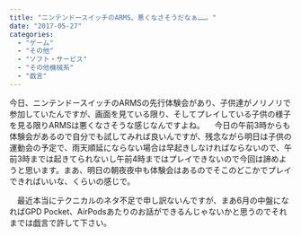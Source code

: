 ```yaml
---
title: "ニンテンドースイッチのARMS、悪くなさそうだなぁ……。"
date: "2017-05-27"
categories: 
  - "ゲーム"
  - "その他"
  - "ソフト・サービス"
  - "その他機械系"
  - "戯言"
---
```


今日、ニンテンドースイッチのARMSの先行体験会があり、子供達がノリノリで参加していたんですが、画面を見ている限り、そしてプレイしている子供の様子を見る限りARMSは悪くなさそうな感じなんですよね。 　今日の午前3時からも体験会があるので自分でも試してみれば良いんですが、残念ながら明日は子供の運動会の予定で、雨天順延にならない場合は早起きしなければならないので、午前3時までは起きてられないし午前4時まではプレイできないので今回は諦めようと思います。まあ、明日の朝夜夜中も体験会はあるのでそこのどこかでプレイできればいいな、くらいの感じで。

　最近本当にテクニカルのネタ不足で申し訳ないんですが、まあ6月の中盤になればGPD Pocket、AirPodsあたりのお話ができるんじゃないかと思うのでそれまでは戯言で許して下さい。
